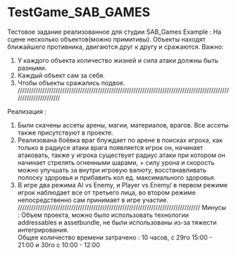# TestGame_SAB_GAMES
 Тестовое задание реализованное для студии SAB_Games
 Example : 
На сцене несколько объектов(можно примитивы). Объекты находят ближайшего противника, двигаются друг к другу и сражаются. 
Важно:
   1. У каждого объекта количество жизней и сила атаки должны быть разными.
   2. Каждый объект сам за себя. 
   3. Чтобы объекты сражались подвое. 
   //////////////////////////////////////////////////////////////////////////////////////////////////////////////////
   
   Реализация : 
   1) Были скачены ассеты арены, магии, материалов, врагов. Все ассеты также присутствуют в проекте.
   2) Реализована боёвка враг блуждает по арене в поисках игрока, как только в радиусе атаки врага появляется игрок он, начинает атаковать, также у игрока существует радиус атаки при котором он начинает стрелять огненными шарами, + силу урона и скорость можно улучшать за внутри игровую валюту, восстанавливать полоску здоровья и прибавить кол ед. максимального здоровья. 
   3) В игре два режима AI vs Enemy, и Player vs Enemy/ в первом режиме игрок наблюдает все от третьего лица, во втором режиме непосредственно сам принимает в игре участие.
   //////////////////////////////////////////////////////////////////////////////////
   Минусы : Объем проекта, можно было использовать технологии addressables и assetbundle, не были использованы из-за тяжести интегрирования.  
   Общее количество времени затрачено : 10 часов, с 29го 15:00 - 21:00 и 30го с 10:00 - 12:00
   
   
